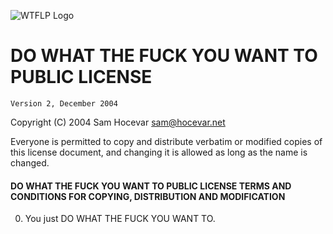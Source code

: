 ![WTFLP Logo](http://www.wtfpl.net/wp-content/uploads/2012/12/logo-220x1601.png)

DO WHAT THE FUCK YOU WANT TO PUBLIC LICENSE
===========================================

    Version 2, December 2004

Copyright (C) 2004 Sam Hocevar <sam@hocevar.net>

Everyone is permitted to copy and distribute verbatim or modified
copies of this license document, and changing it is allowed as long
as the name is changed.

#### DO WHAT THE FUCK YOU WANT TO PUBLIC LICENSE TERMS AND CONDITIONS FOR COPYING, DISTRIBUTION AND MODIFICATION

 <ol start="0"><li>You just DO WHAT THE FUCK YOU WANT TO.</li></ol>
